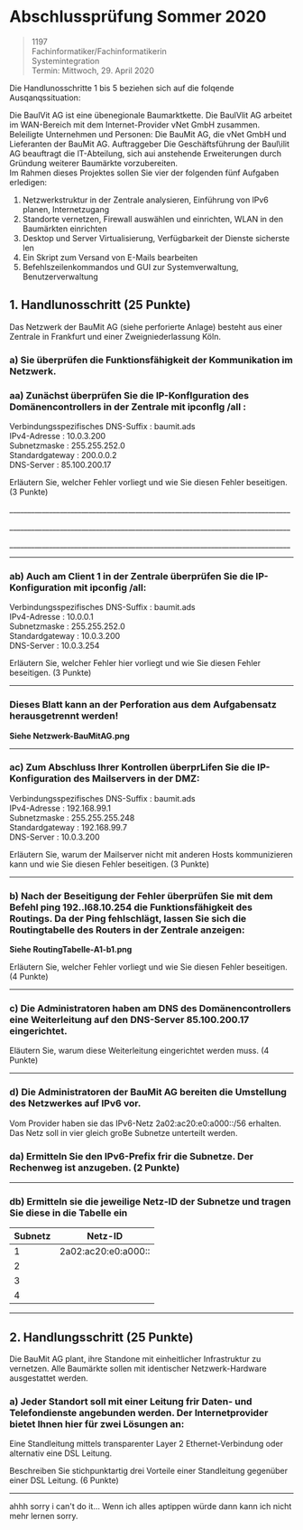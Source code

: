 # Abschlussprüfung Sommer 2020
>1197  
>Fachinformatiker/Fachinformatikerin  
>Systemintegration  
>Termin: Mittwoch, 29. April 2020  


Die Handlunosschritte 1 bis 5 beziehen sich auf die folqende Ausqanqssituation:

Die BaulVit AG ist eine übenegionale Baumarktkette.
Die BaulVlit AG arbeitet im WAN-Bereich mit dem Internet-Provider vNet GmbH zusammen.
Beleiligte Unternehmen und Personen:
Die BauMit AG, die vNet GmbH und Lieferanten der BauMit AG.
Auftraggeber
Die Geschäftsführung der Baul\ilit AG beauftragt die lT-Abteilung, sich aui anstehende Erweiterungen durch Gründung weiterer
Baumärkte vorzubereiten.  
Im Rahmen dieses Projektes sollen Sie vier der folgenden fünf Aufgaben erledigen:  
1. Netzwerkstruktur in der Zentrale analysieren, Einführung von lPv6 planen, Internetzugang
2. Standorte vernetzen, Firewall auswählen und einrichten, WLAN in den Baumärkten einrichten
3. Desktop und Server Virtualisierung, Verfügbarkeit der Dienste sicherste len
4. Ein Skript zum Versand von E-Mails bearbeiten
5. Befehlszeilenkommandos und GUI zur Systemverwaltung, Benutzerverwaltung

## 1. Handlunosschritt (25 Punkte)
Das Netzwerk der BauMit AG (siehe perforierte Anlage) besteht aus einer Zentrale in Frankfurt und einer Zweigniederlassung Köln.  

### a) Sie überprüfen die Funktionsfähigkeit der Kommunikation im Netzwerk.

### aa) Zunächst überprüfen Sie die lP-Konflguration des Domänencontrollers in der Zentrale mit ipconflg /all :  

Verbindungsspezifisches DNS-Suffix  : baumit.ads  
IPv4-Adresse                        : 10.0.3.200  
Subnetzmaske                        : 255.255.252.0  
Standardgateway                     : 200.0.0.2  
DNS-Server                          : 85.100.200.17  

Erläutern Sie, welcher Fehler vorliegt und wie Sie diesen Fehler beseitigen. (3 Punkte)

\______________________________________________________________________________

\______________________________________________________________________________

\______________________________________________________________________________

  
___  
### ab) Auch am Client 1 in der Zentrale überprüfen Sie die lP-Konfiguration mit ipconfig /all:

Verbindungsspezifisches DNS-Suffix  : baumit.ads  
IPv4-Adresse                        : 10.0.0.1  
Subnetzmaske                        : 255.255.252.0  
Standardgateway                     : 10.0.3.200  
DNS-Server                          : 10.0.3.254  

Erläutern Sie, welcher Fehler hier vorliegt und wie Sie diesen Fehler beseitigen. (3 Punkte)  

___ 

### Dieses Blatt kann an der Perforation aus dem Aufgabensatz herausgetrennt werden!
**Siehe Netzwerk-BauMitAG.png**

___

### ac) Zum Abschluss lhrer Kontrollen überprLifen Sie die IP-Konfiguration des Mailservers in der DMZ:    

Verbindungsspezifisches DNS-Suffix  : baumit.ads  
IPv4-Adresse                        : 192.168.99.1  
Subnetzmaske                        : 255.255.255.248  
Standardgateway                     : 192.168.99.7  
DNS-Server                          : 10.0.3.200  

Erläutern Sie, warum der Mailserver nicht mit anderen Hosts kommunizieren kann und wie Sie diesen Fehler beseitigen. (3 Punkte)

___

### b) Nach der Beseitigung der Fehler überprüfen Sie mit dem Befehl ping 192..l68.10.254 die Funktionsfähigkeit des Routings. Da der Ping fehlschlägt, lassen Sie sich die Routingtabelle des Routers in der Zentrale anzeigen:  
**Siehe RoutingTabelle-A1-b1.png**

Erläutern Sie, welcher Fehler vorliegt und wie Sie diesen Fehler beseitigen.  (4 Punkte)

___


### c) Die Administratoren haben am DNS des Domänencontrollers eine Weiterleitung auf den DNS-Server 85.100.200.17 eingerichtet.   
Eläutern Sie, warum diese Weiterleitung eingerichtet werden muss. (4 Punkte)

___


### d) Die Administratoren der BauMit AG bereiten die Umstellung des Netzwerkes auf IPv6 vor.   
Vom Provider haben sie das IPv6-Netz 2a02:ac20:e0:a000::/56 erhalten.   Das Netz soll in vier gleich groBe Subnetze unterteilt werden.  


### da) Ermitteln Sie den IPv6-Prefix frir die Subnetze. Der Rechenweg ist anzugeben.  (2 Punkte)

___ 


### db) Ermitteln sie die jeweilige Netz-ID der Subnetze und tragen Sie diese in die Tabelle ein

| Subnetz      | Netz-ID                               |
| ------------ |-------------------------------------- |
| 1   | 2a02:ac20:e0:a000::  | 
| 2   |                      | 
| 3   |                      | 
| 4   |                      | 

___


## 2. Handlungsschritt (25 Punkte)
Die BauMit AG plant, ihre Standone mit einheitlicher Infrastruktur zu vernetzen. Alle Baumärkte sollen mit identischer Netzwerk-Hardware ausgestattet werden.


### a) Jeder Standort soll mit einer Leitung frir Daten- und Telefondienste angebunden werden. Der lnternetprovider bietet lhnen hier für zwei Lösungen an: 
Eine Standleitung mittels transparenter Layer 2 Ethernet-Verbindung 
oder alternativ eine DSL Leitung.

Beschreiben Sie stichpunktartig drei Vorteile einer Standleitung gegenüber einer DSL Leitung. (6 Punkte)


___

ahhh sorry i can't do it... Wenn ich alles aptippen würde dann kann ich nicht mehr lernen sorry. 

